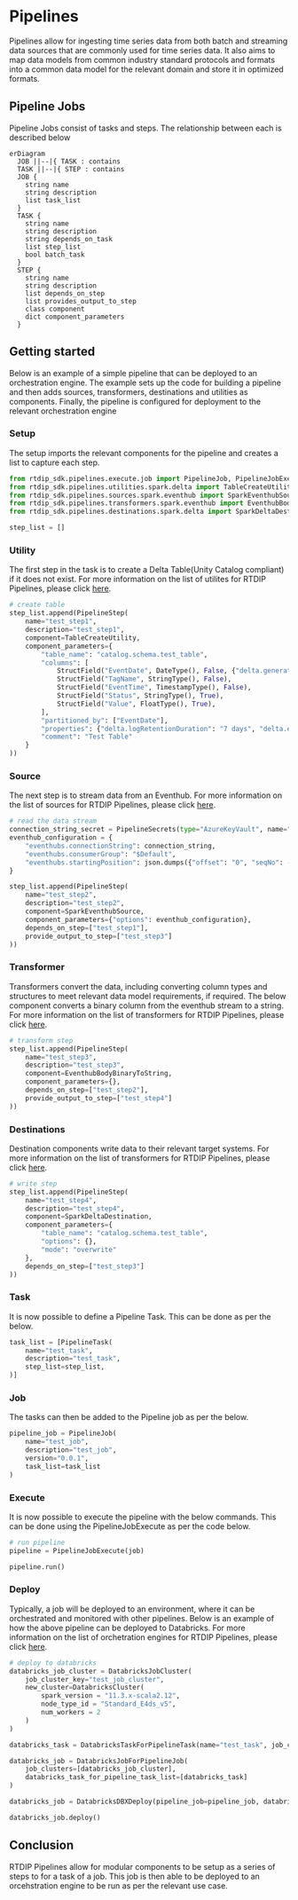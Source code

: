 # Pipelines

Pipelines allow for ingesting time series data from both batch and streaming data sources that are commonly used for time series data. It also aims to map data models from common industry standard protocols and formats into a common data model for the relevant domain and store it in optimized formats.

## Pipeline Jobs

Pipeline Jobs consist of tasks and steps. The relationship between each is described below

``` mermaid
erDiagram
  JOB ||--|{ TASK : contains
  TASK ||--|{ STEP : contains
  JOB {
    string name
    string description
    list task_list
  }
  TASK {
    string name
    string description
    string depends_on_task
    list step_list
    bool batch_task
  }
  STEP {
    string name
    string description
    list depends_on_step
    list provides_output_to_step
    class component
    dict component_parameters
  }
```

## Getting started

Below is an example of a simple pipeline that can be deployed to an orchestration engine. The example sets up the code for building a pipeline and then adds sources, transformers, destinations and utilities as components. Finally, the pipeline is configured for deployment to the relevant orchestration engine

### Setup

The setup imports the relevant components for the pipeline and creates a list to capture each step. 

```python
from rtdip_sdk.pipelines.execute.job import PipelineJob, PipelineJobExecute, PipelineStep, PipelineTask
from rtdip_sdk.pipelines.utilities.spark.delta import TableCreateUtility
from rtdip_sdk.pipelines.sources.spark.eventhub import SparkEventhubSource
from rtdip_sdk.pipelines.transformers.spark.eventhub import EventhubBodyBinaryToString
from rtdip_sdk.pipelines.destinations.spark.delta import SparkDeltaDestination

step_list = []
```

### Utility 

The first step in the task is to create a Delta Table(Unity Catalog compliant) if it does not exist. For more information on the list of utilites for RTDIP Pipelines, please click [here](https://www.rtdip.io/blog/rtdip_ingestion_pipelines/#utilities).

```python
# create table
step_list.append(PipelineStep(
    name="test_step1",
    description="test_step1",
    component=TableCreateUtility,
    component_parameters={
        "table_name": "catalog.schema.test_table",
        "columns": [
            StructField("EventDate", DateType(), False, {"delta.generationExpression": "CAST(EventTime AS DATE)"}),
            StructField("TagName", StringType(), False),
            StructField("EventTime", TimestampType(), False),
            StructField("Status", StringType(), True),
            StructField("Value", FloatType(), True),
        ],
        "partitioned_by": ["EventDate"],
        "properties": {"delta.logRetentionDuration": "7 days", "delta.enableChangeDataFeed": "true"},
        "comment": "Test Table"
    }
))
```

### Source

The next step is to stream data from an Eventhub. For more information on the list of sources for RTDIP Pipelines, please click [here](https://www.rtdip.io/blog/rtdip_ingestion_pipelines/#sources).

```python
# read the data stream
connection_string_secret = PipelineSecrets(type="AzureKeyVault", name="azasex"  secret_name="eventhub-connection-string")
eventhub_configuration = {
    "eventhubs.connectionString": connection_string, 
    "eventhubs.consumerGroup": "$Default",
    "eventhubs.startingPosition": json.dumps({"offset": "0", "seqNo": -1, "enqueuedTime": None, "isInclusive": True})
}

step_list.append(PipelineStep(
    name="test_step2",
    description="test_step2",
    component=SparkEventhubSource,
    component_parameters={"options": eventhub_configuration},
    depends_on_step=["test_step1"],
    provide_output_to_step=["test_step3"]
))
```

### Transformer

Transformers convert the data, including converting column types and structures to meet relevant data model requirements, if required. The below component converts a binary column from the eventhub stream to a string. For more information on the list of transformers for RTDIP Pipelines, please click [here](https://www.rtdip.io/blog/rtdip_ingestion_pipelines/#transformers).

```python
# transform step
step_list.append(PipelineStep(
    name="test_step3",
    description="test_step3",
    component=EventhubBodyBinaryToString,
    component_parameters={},
    depends_on_step=["test_step2"],
    provide_output_to_step=["test_step4"]
))
```

### Destinations

Destination components write data to their relevant target systems. For more information on the list of transformers for RTDIP Pipelines, please click [here](https://www.rtdip.io/blog/rtdip_ingestion_pipelines/#destinations).

```python
# write step
step_list.append(PipelineStep(
    name="test_step4",
    description="test_step4",
    component=SparkDeltaDestination,
    component_parameters={
        "table_name": "catalog.schema.test_table",
        "options": {},
        "mode": "overwrite"    
    },
    depends_on_step=["test_step3"]
))
```

### Task

It is now possible to define a Pipeline Task. This can be done as per the below.

```python
task_list = [PipelineTask(
    name="test_task",
    description="test_task",
    step_list=step_list,
)]
```

### Job

The tasks can then be added to the Pipeline job as per the below.

```python
pipeline_job = PipelineJob(
    name="test_job",
    description="test_job", 
    version="0.0.1",
    task_list=task_list
)
```

### Execute

It is now possible to execute the pipeline with the below commands. This can be done using the PipelineJobExecute as per the code below.

```python
# run pipeline
pipeline = PipelineJobExecute(job)

pipeline.run()
```

### Deploy

Typically, a job will be deployed to an environment, where it can be orchestrated and monitored with other pipelines. Below is an example of how the above pipeline can be deployed to Databricks.  For more information on the list of orchetration engines for RTDIP Pipelines, please click [here](https://www.rtdip.io/blog/rtdip_ingestion_pipelines/#pipeline-orchestration).

```python
# deploy to databricks
databricks_job_cluster = DatabricksJobCluster(
    job_cluster_key="test_job_cluster", 
    new_cluster=DatabricksCluster(
        spark_version = "11.3.x-scala2.12",
        node_type_id = "Standard_E4ds_v5",
        num_workers = 2
    )
)

databricks_task = DatabricksTaskForPipelineTask(name="test_task", job_cluster_key="test_job_cluster")

databricks_job = DatabricksJobForPipelineJob(
    job_clusters=[databricks_job_cluster],
    databricks_task_for_pipeline_task_list=[databricks_task]
)

databricks_job = DatabricksDBXDeploy(pipeline_job=pipeline_job, databricks_job_for_pipeline_job=databricks_job, host="https://test.databricks.net", token="test_token")

databricks_job.deploy()
```

## Conclusion

RTDIP Pipelines allow for modular components to be setup as a series of steps to for a task of a job. This job is then able to be deployed to an orcehstration engine to be run as per the relevant use case.